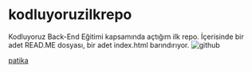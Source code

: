 # kodluyoruzilkrepo
Kodluyoruz Back-End Eğitimi kapsamında açtığım ilk repo.
İçerisinde bir adet READ.ME dosyası, bir adet index.html barındırıyor.
![github](https://user-images.githubusercontent.com/103348480/168273851-3c852079-2b39-4323-b306-e159287b43ff.png)


[patika](https://www.patika.dev/tr)

